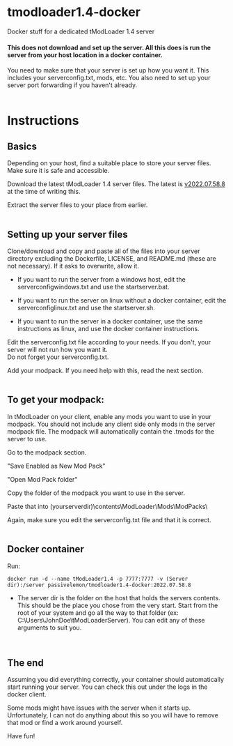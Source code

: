# tmodloader1.4-docker </br>
Docker stuff for a dedicated tModLoader 1.4 server </br>

#### This does not download and set up the server. All this does is run the server from your host location in a docker container. </br>

You need to make sure that your server is set up how you want it. This includes your serverconfig.txt, mods, etc. You also need to set up your server port forwarding if you haven't already. </br>
</br>

# Instructions </br>
## Basics
Depending on your host, find a suitable place to store your server files. Make sure it is safe and accessible. </br>

Download the latest tModLoader 1.4 server files. The latest is [v2022.07.58.8](https://github.com/tModLoader/tModLoader/releases/tag/v2022.07.58.8) at the time of writing this. </br>

Extract the server files to your place from earlier. </br>
</br>

## Setting up your server files </br>
Clone/download and copy and paste all of the files into your server directory excluding the Dockerfile, LICENSE, and README.md (these are not necessary). If it asks to overwrite, allow it. </br>

 - If you want to run the server from a windows host, edit the serverconfigwindows.txt and use the startserver.bat. </br>

 - If you want to run the server on linux without a docker container, edit the serverconfiglinux.txt and use the startserver.sh. </br>

 - If you want to run the server in a docker container, use the same instructions as linux, and use the docker container instructions. </br>

Edit the serverconfig.txt file according to your needs. If you don't, your server will not run how you want it. </br>
Do not forget your serverconfig.txt. </br>

Add your modpack. If you need help with this, read the next section. </br>
</br>

## To get your modpack: </br>
In tModLoader on your client, enable any mods you want to use in your modpack. You should not include any client side only mods in the server modpack file. The modpack will automatically contain the .tmods for the server to use. </br>

Go to the modpack section. </br>

"Save Enabled as New Mod Pack" </br>

"Open Mod Pack folder" </br>

Copy the folder of the modpack you want to use in the server. </br>

Paste that into (yourserverdir)\contents\ModLoader\Mods\ModPacks\ </br>

Again, make sure you edit the serverconfig.txt file and that it is correct. </br>
</br>

## Docker container </br>
Run: </br>
```
docker run -d --name tModLoader1.4 -p 7777:7777 -v (Server dir):/server passivelemon/tmodloader1.4-docker:2022.07.58.8
```
 - The server dir is the folder on the host that holds the servers contents. This should be the place you chose from the very start. Start from the root of your system and go all the way to that folder (ex: C:\Users\JohnDoe\tModLoaderServer\). You can edit any of these arguments to suit you. </br>
</br>

## The end </br>
Assuming you did everything correctly, your container should automatically start running your server. You can check this out under the logs in the docker client. </br>

Some mods might have issues with the server when it starts up. Unfortunately, I can not do anything about this so you will have to remove that mod or find a work around yourself. </br>

Have fun! </br>
